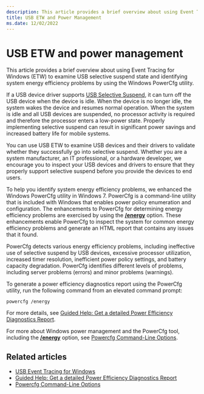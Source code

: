 ```yaml
---
description: This article provides a brief overview about using Event Tracing for Windows (ETW) to examine USB selective suspend state and identifying system energy efficiency problems by using the Windows PowerCfg utility.
title: USB ETW and Power Management
ms.date: 12/02/2022
---
```


# USB ETW and power management

This article provides a brief overview about using Event Tracing for Windows (ETW) to examine USB selective suspend state and identifying system energy efficiency problems by using the Windows PowerCfg utility.

If a USB device driver supports [USB Selective Suspend](usb-selective-suspend.md), it can turn off the USB device when the device is idle. When the device is no longer idle, the system wakes the device and resumes normal operation. When the system is idle and all USB devices are suspended, no processor activity is required and therefore the processor enters a low-power state. Properly implementing selective suspend can result in significant power savings and increased battery life for mobile systems.

You can use USB ETW to examine USB devices and their drivers to validate whether they successfully go into selective suspend. Whether you are a system manufacturer, an IT professional, or a hardware developer, we encourage you to inspect your USB devices and drivers to ensure that they properly support selective suspend before you provide the devices to end users.

To help you identify system energy efficiency problems, we enhanced the Windows PowerCfg utility in Windows 7. PowerCfg is a command-line utility that is included with Windows that enables power policy enumeration and configuration. The enhancements to PowerCfg for determining energy efficiency problems are exercised by using the **[/energy](windows-hardware/design/device-experiences/powercfg-command-line-options#energy)** option. These enhancements enable PowerCfg to inspect the system for common energy efficiency problems and generate an HTML report that contains any issues that it found.

PowerCfg detects various energy efficiency problems, including ineffective use of selective suspend by USB devices, excessive processor utilization, increased timer resolution, inefficient power policy settings, and battery capacity degradation. PowerCfg identifies different levels of problems, including server problems (errors) and minor problems (warnings).

To generate a power efficiency diagnostics report using the PowerCfg utility, run the following command from an elevated command prompt:

```console
powercfg /energy
```

For more details, see [Guided Help: Get a detailed Power Efficiency Diagnostics Report](https://support.microsoft.com/topic/guided-help-get-a-detailed-power-efficiency-diagnostics-report-for-your-computer-in-windows-7-3f6ce138-fc04-7648-089a-854bcf332810).

For more about Windows power management and the PowerCfg tool, including the **[/energy](windows-hardware/design/device-experiences/powercfg-command-line-options#energy)** option, see [Powercfg Command-Line Options](/windows-hardware/design/device-experiences/powercfg-command-line-options).

## Related articles

- [USB Event Tracing for Windows](usb-event-tracing-for-windows.md)
- [Guided Help: Get a detailed Power Efficiency Diagnostics Report](https://support.microsoft.com/topic/guided-help-get-a-detailed-power-efficiency-diagnostics-report-for-your-computer-in-windows-7-3f6ce138-fc04-7648-089a-854bcf332810)
- [Powercfg Command-Line Options](/windows-hardware/design/device-experiences/powercfg-command-line-options)
